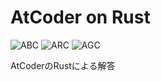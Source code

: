 # AtCoder on Rust
![ABC](https://progress-bar.dev/204/?title=ABC&scale=1499&width=110&suffix=)
![ARC](https://progress-bar.dev/9/?title=ARC&scale=607&width=110&suffix=)
![AGC](https://progress-bar.dev/0/?title=AGC&scale=342&width=110&suffix=)

AtCoderのRustによる解答
